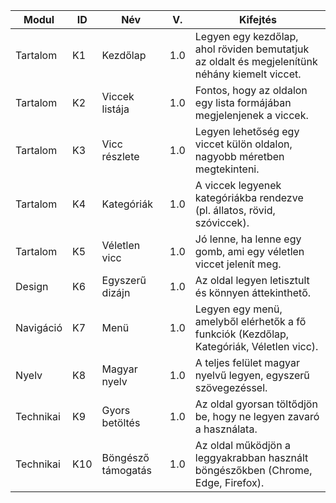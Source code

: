 | Modul     | ID   | Név              | V.  | Kifejtés |
|-----------|------|------------------|-----|----------|
| Tartalom  | K1   | Kezdőlap         | 1.0 | Legyen egy kezdőlap, ahol röviden bemutatjuk az oldalt és megjelenítünk néhány kiemelt viccet. |
| Tartalom  | K2   | Viccek listája   | 1.0 | Fontos, hogy az oldalon egy lista formájában megjelenjenek a viccek. |
| Tartalom  | K3   | Vicc részlete    | 1.0 | Legyen lehetőség egy viccet külön oldalon, nagyobb méretben megtekinteni. |
| Tartalom  | K4   | Kategóriák       | 1.0 | A viccek legyenek kategóriákba rendezve (pl. állatos, rövid, szóviccek). |
| Tartalom  | K5   | Véletlen vicc    | 1.0 | Jó lenne, ha lenne egy gomb, ami egy véletlen viccet jelenít meg. |
| Design    | K6   | Egyszerű dizájn  | 1.0 | Az oldal legyen letisztult és könnyen áttekinthető. |
| Navigáció | K7   | Menü             | 1.0 | Legyen egy menü, amelyből elérhetők a fő funkciók (Kezdőlap, Kategóriák, Véletlen vicc). |
| Nyelv     | K8   | Magyar nyelv     | 1.0 | A teljes felület magyar nyelvű legyen, egyszerű szövegezéssel. |
| Technikai | K9   | Gyors betöltés   | 1.0 | Az oldal gyorsan töltődjön be, hogy ne legyen zavaró a használata. |
| Technikai | K10  | Böngésző támogatás | 1.0 | Az oldal működjön a leggyakrabban használt böngészőkben (Chrome, Edge, Firefox). |
